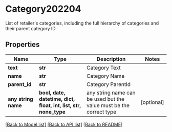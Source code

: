 # Category202204

List of retailer's categories, including the full hierarchy of categories and their parent category ID

## Properties
Name | Type | Description | Notes
------------ | ------------- | ------------- | -------------
**text** | **str** | Category Text | 
**name** | **str** | Category Name | 
**parent_id** | **str** | Category ParentId | 
**any string name** | **bool, date, datetime, dict, float, int, list, str, none_type** | any string name can be used but the value must be the correct type | [optional]

[[Back to Model list]](../README.md#documentation-for-models) [[Back to API list]](../README.md#documentation-for-api-endpoints) [[Back to README]](../README.md)


